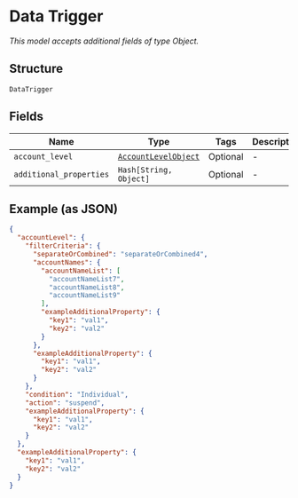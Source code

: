 
# Data Trigger

*This model accepts additional fields of type Object.*

## Structure

`DataTrigger`

## Fields

| Name | Type | Tags | Description |
|  --- | --- | --- | --- |
| `account_level` | [`AccountLevelObject`](../../doc/models/account-level-object.md) | Optional | - |
| `additional_properties` | `Hash[String, Object]` | Optional | - |

## Example (as JSON)

```json
{
  "accountLevel": {
    "filterCriteria": {
      "separateOrCombined": "separateOrCombined4",
      "accountNames": {
        "accountNameList": [
          "accountNameList7",
          "accountNameList8",
          "accountNameList9"
        ],
        "exampleAdditionalProperty": {
          "key1": "val1",
          "key2": "val2"
        }
      },
      "exampleAdditionalProperty": {
        "key1": "val1",
        "key2": "val2"
      }
    },
    "condition": "Individual",
    "action": "suspend",
    "exampleAdditionalProperty": {
      "key1": "val1",
      "key2": "val2"
    }
  },
  "exampleAdditionalProperty": {
    "key1": "val1",
    "key2": "val2"
  }
}
```

